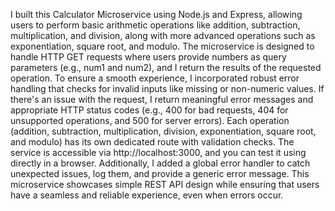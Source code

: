 I built this Calculator Microservice using Node.js and Express, allowing users to perform basic arithmetic operations like addition, subtraction, multiplication, and division, along with more advanced operations such as exponentiation, square root, and modulo. The microservice is designed to handle HTTP GET requests where users provide numbers as query parameters (e.g., num1 and num2), and I return the results of the requested operation.
To ensure a smooth experience, I incorporated robust error handling that checks for invalid inputs like missing or non-numeric values. If there's an issue with the request, I return meaningful error messages and appropriate HTTP status codes (e.g., 400 for bad requests, 404 for unsupported operations, and 500 for server errors).
Each operation (addition, subtraction, multiplication, division, exponentiation, square root, and modulo) has its own dedicated route with validation checks. The service is accessible via http://localhost:3000, and you can test it using directly in a browser.
Additionally, I added a global error handler to catch unexpected issues, log them, and provide a generic error message. This microservice showcases simple REST API design while ensuring that users have a seamless and reliable experience, even when errors occur.
